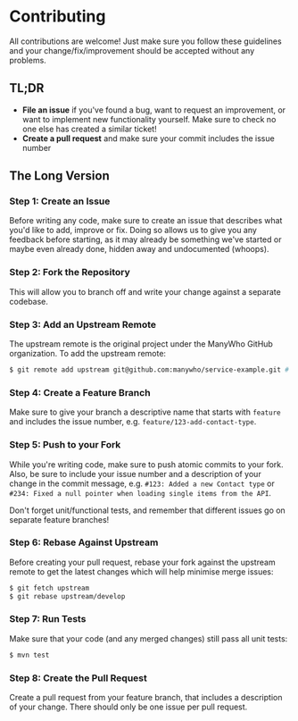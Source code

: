 Contributing
============

All contributions are welcome! Just make sure you follow these guidelines and your change/fix/improvement should be
accepted without any problems.

## TL;DR

* **File an issue** if you've found a bug, want to request an improvement, or want to implement new functionality
yourself. Make sure to check no one else has created a similar ticket!
* **Create a pull request** and make sure your commit includes the issue number

## The Long Version

### Step 1: Create an Issue

Before writing any code, make sure to create an issue that describes what you'd like to add, improve or fix. Doing so
allows us to give you any feedback before starting, as it may already be something we've started or maybe even already
done, hidden away and undocumented (whoops).

### Step 2: Fork the Repository

This will allow you to branch off and write your change against a separate codebase.

### Step 3: Add an Upstream Remote

The upstream remote is the original project under the ManyWho GitHub organization. To add the upstream remote:

```bash
$ git remote add upstream git@github.com:manywho/service-example.git # Replace the repository with the correct URL
```

### Step 4: Create a Feature Branch

Make sure to give your branch a descriptive name that starts with `feature` and includes the issue number, 
e.g. `feature/123-add-contact-type`.

### Step 5: Push to your Fork

While you're writing code, make sure to push atomic commits to your fork. Also, be sure to include your issue number 
and a description of your change in the commit message, e.g. `#123: Added a new Contact type` or `#234: Fixed a null
pointer when loading single items from the API`.

Don't forget unit/functional tests, and remember that different issues go on separate feature branches!

### Step 6: Rebase Against Upstream

Before creating your pull request, rebase your fork against the upstream remote to get the latest changes which will help
minimise merge issues:

```bash
$ git fetch upstream
$ git rebase upstream/develop
```

### Step 7: Run Tests

Make sure that your code (and any merged changes) still pass all unit tests:

```bash
$ mvn test
```

### Step 8: Create the Pull Request

Create a pull request from your feature branch, that includes a description of your change. There should only be one
issue per pull request.

